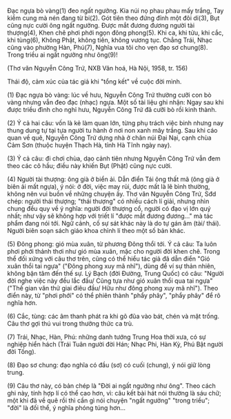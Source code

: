 Đạc ngựa bò vàng(1) đeo ngất ngưởng.
Kia núi nọ phau phau mấy trắng,
Tay kiềm cung mà nén đang từ bi(2).
Gót tiên theo đứng đỉnh một đôi di(3),
Bụt cũng nực cười ông ngất ngưởng.
Được mắt đương đương người tài thượng(4),
Khen chê phơi phới ngọn đông phong(5).
Khi ca, khi tửu, khi cắc, khi tùng(6),
Không Phật, không tiên, không vương tục.
Chẳng Trái, Nhạc cũng vào phường Hàn, Phú(7),
Nghĩa vua tôi cho vẹn đạo sơ chung(8).
Trong triều ai ngất ngưởng như ông(9)!

(Thơ văn Nguyễn Công Trứ, NXB Văn hoá, Hà Nội, 1958, tr. 156)

Thái độ, cảm xúc của tác giả khi "tổng kết" về cuộc đời mình.

(1) Đạc ngựa bò vàng: lúc về hưu, Nguyễn Công Trứ thường cưỡi con bò vàng nhưng vẫn đeo đạc (nhạc) ngựa. Một số tài liệu ghi nhận: Ngay sau khi được triều đình cho nghỉ hưu, Nguyễn Công Trứ đã cưỡi bò rồi kinh thành.

(2) Ý cả hai câu: vốn là kẻ làm quan lớn, từng phụ trách việc binh nhưng nay thung dung tự tại tựa người tu hành ở nơi non xanh mây trắng. Sau khi cáo quan về quê, Nguyễn Công Trứ dựng nhà ở chân núi Đại Nại, cạnh chùa Cảm Sơn (thuộc huyện Thạch Hà, tỉnh Hà Tĩnh ngày nay).

(3) Ý cả câu: đi chơi chùa, dạo cảnh tiên nhưng Nguyễn Công Trứ vẫn đem theo các cô hầu; điều này khiến Bụt (Phật) cũng nực cười.

(4) Người tài thượng: ông già ở biển ải. Dẫn điển Tái ông thất mã (ông già ở biên ải mất ngựa), ý nói: ở đời, việc may rủi, được mất là lẽ bình thường, không nên vui buồn về những chuyện ấy. Thơ văn Nguyễn Công Trứ, Sđd chép: người thái thượng; "thái thượng" có nhiều cách lí giải, nhưng nhìn chung đều quy về ý nghĩa: người đời thượng cổ, người có đạo vị lớn quý nhất; như vậy sẽ không hợp với triết lí "được mắt đương đương..." mà tác phẩm đang nói tới. Ngữ cảnh, cố sự sát khác này là do tự gán âm (tài/ thái). Người biên soạn sách giáo khoa chỉnh lí theo một số bản khác.

(5) Đông phong: gió mùa xuân, từ phương Đông thổi tới. Ý cả câu: Ta luôn phơi phới thảnh thơi như gió mùa xuân, mặc cho người đời khen chê. Trong thể đối xứng với câu thơ trên, cũng có thể hiểu tác giả đã dẫn điển "Gió xuân thổi tai ngựa" ("Đông phong xuy mã nhĩ"), dùng để ví sự thản nhiên, không bận tâm đến thế sự. Lý Bạch (đời Đường, Trung Quốc) có câu: "Người đời nghe việc này đều lắc đầu/ Cũng tựa như gió xuân thổi qua tai ngựa" ("Thế gian văn thử giai điêu đầu/ Hữu như đông phong xuy mã nhĩ"). Theo điển này, từ "phơi phới" có thể phiên thành "phẩy phây", "phẩy phây" để rõ nghĩa hơn.

(6) Cắc, tùng: các âm thanh phát ra khi gõ đũa vào bát, chén và mặt trống. Câu thơ gợi thú vui trong thưởng thức ca trù.

(7) Trái, Nhạc, Hàn, Phú: những danh tướng Trung Hoa thời xưa, có sự nghiệp hiển hách (Trái Tuân người đời Hán; Nhạc Phi, Hàn Kỳ, Phú Bật người đời Tống).

(8) Đạo sơ chung: đạo nghĩa có đầu (sơ) có cuối (chung), ý nói giữ lòng trung.

(9) Câu thơ này, có bản chép là "Đời ai ngất ngưởng như ông". Theo cách ghi này, tính hợp lí có thể cao hơn, vì: câu kết bài hát nói thường là sáu chữ; một khi đã về quê rồi thì cần gì nói chuyện "ngất ngưởng" "trong triều"; "đời" là đối thể, ý nghĩa phóng túng hơn...